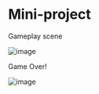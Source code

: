 # Mini-project

Gameplay scene

![image](https://user-images.githubusercontent.com/89894756/223703741-d4db8b8a-8057-4b0e-99c7-27c1588ed988.png)


Game Over!

![image](https://user-images.githubusercontent.com/89894756/223703768-c8b0a959-05bb-4162-b626-1737811e440d.png)
